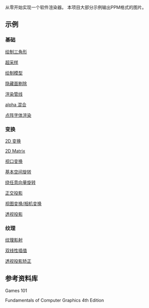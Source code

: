 从零开始实现一个软件渲染器。
本项目大部分示例输出PPM格式的图片。

## 示例

### 基础
[绘制三角形](./examples/1.basic/1.triangle/README.md)

[超采样](./examples/1.basic/2.super-sampling/README.md)

[绘制模型](./examples/1.basic/3.draw_model/README.md)

[隐藏面剔除](./examples/1.basic/4.z-buffer/README.md)

[渲染管线](./examples/1.basic/5.pipeline/README.md)

[alpha 混合](./examples/1.basic/6.alpha/README.md)

[点阵字体渲染](./examples/1.basic/7.bitmap-font/README.md)

### 变换

[2D 变换](./examples/2.transform/1.2d/README.md)

[2D Matrix](./examples/2.transform/2.2d-matrix/READMM.md)

[视口变换](./examples/2.transform/3.3d-viewport/README.md)

[基本空间旋转](./examples/2.transform/4.3d-rotation/README.md)

[绕任意向量旋转](./examples/2.transform/5.arbitrary-rotation/README.md)

[正交投影](./examples/2.transform/6.orthographic-projection/README.md)

[视图变换/相机变换](./examples/2.transform/7.viewing/README.md)

[透视投影](./examples/2.transform/8.perspective-projection/README.md)

### 纹理

[纹理影射](./examples/3.texture/1.diffuse/README.md)

[双线性插值](./examples/3.texture/2.bilinear/README.md)

[透视投影矫正](./examples/3.texture/3.perspective-correct-interpolation/README.md)

## 参考资料库

Games 101

Fundamentals of Computer Graphics 4th Edition

